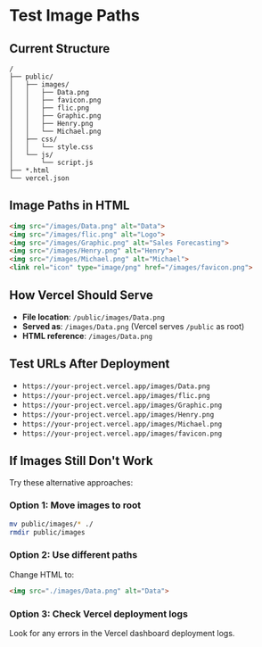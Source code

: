 # Test Image Paths

## Current Structure
```
/
├── public/
│   ├── images/
│   │   ├── Data.png
│   │   ├── favicon.png
│   │   ├── flic.png
│   │   ├── Graphic.png
│   │   ├── Henry.png
│   │   └── Michael.png
│   ├── css/
│   │   └── style.css
│   └── js/
│       └── script.js
├── *.html
└── vercel.json
```

## Image Paths in HTML
```html
<img src="/images/Data.png" alt="Data">
<img src="/images/flic.png" alt="Logo">
<img src="/images/Graphic.png" alt="Sales Forecasting">
<img src="/images/Henry.png" alt="Henry">
<img src="/images/Michael.png" alt="Michael">
<link rel="icon" type="image/png" href="/images/favicon.png">
```

## How Vercel Should Serve
- **File location**: `/public/images/Data.png`
- **Served as**: `/images/Data.png` (Vercel serves `/public` as root)
- **HTML reference**: `/images/Data.png`

## Test URLs After Deployment
- `https://your-project.vercel.app/images/Data.png`
- `https://your-project.vercel.app/images/flic.png`
- `https://your-project.vercel.app/images/Graphic.png`
- `https://your-project.vercel.app/images/Henry.png`
- `https://your-project.vercel.app/images/Michael.png`
- `https://your-project.vercel.app/images/favicon.png`

## If Images Still Don't Work
Try these alternative approaches:

### Option 1: Move images to root
```bash
mv public/images/* ./
rmdir public/images
```

### Option 2: Use different paths
Change HTML to:
```html
<img src="./images/Data.png" alt="Data">
```

### Option 3: Check Vercel deployment logs
Look for any errors in the Vercel dashboard deployment logs.
